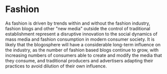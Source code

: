# Fashion
 As fashion is driven by trends within and without the fashion industry, fashion blogs and other "new media" outside the control of traditional establishment represent a disruptive innovation to the social dynamics of mass media and fashion consumption in modern consumer society. It is likely that the blogosphere will have a considerable long-term influence on the industry, as the number of fashion based blogs continue to grow, with increasing numbers of consumers able to create and modify the media that they consume, and traditional producers and advertisers adapting their practices to avoid dilution of their own influence.
